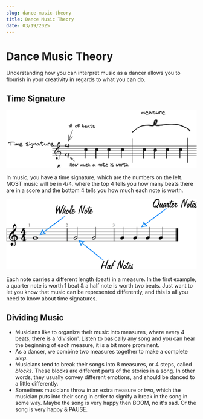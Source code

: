 ```yaml
---
slug: dance-music-theory
title: Dance Music Theory
date: 03/19/2025
---
```


# Dance Music Theory

Understanding how you can interpret music as a dancer allows you to flourish in your creativity in regards to what you can do.

## Time Signature

![Note Values](../static/img/dance.png)

In music, you have a time signature, which are the numbers on the left. MOST music will be in 4/4, where the top 4 tells you how many beats there are in a score and the bottom 4 tells you how much each note is worth.

![Note Values](../static/img/note-values.webp)

Each note carries a different length (beat) in a measure. In the first example, a quarter note is worth 1 beat & a half note is worth two beats. Just want to let you know that music can be represented differently, and this is all you need to know about time signatures.

## Dividing Music

- Musicians like to organize their music into measures, where every 4 beats, there is a 'division'. Listen to basically any song and you can hear the beginning of each measure, it is a bit more prominent.
- As a dancer, we combine two measures together to make a complete _step_.
- Musicians tend to break their songs into 8 measures, or 4 steps, called _blocks_. These blocks are different parts of the stories in a song. In other words, they usually convey different emotions, and should be danced to a little differently.
- Sometimes musicians throw in an extra measure or two, which the musician puts into their song in order to signify a break in the song in some way. Maybe the song is very happy then BOOM, no it's sad. Or the song is very happy & PAUSE.
